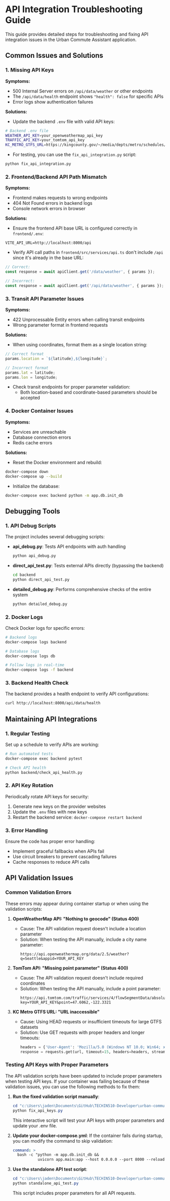 # API Integration Troubleshooting Guide

This guide provides detailed steps for troubleshooting and fixing API integration issues in the Urban Commute Assistant application.

## Common Issues and Solutions

### 1. Missing API Keys

**Symptoms:**
- 500 Internal Server errors on `/api/data/weather` or other endpoints
- The `/api/data/health` endpoint shows `"health": false` for specific APIs
- Error logs show authentication failures

**Solutions:**
- Update the backend `.env` file with valid API keys:

```sh
# Backend .env file
WEATHER_API_KEY=your_openweathermap_api_key
TRAFFIC_API_KEY=your_tomtom_api_key
KC_METRO_GTFS_URL=https://kingcounty.gov/~/media/depts/metro/schedules/gtfs/current-feed.zip
```

- For testing, you can use the `fix_api_integration.py` script:

```sh
python fix_api_integration.py
```

### 2. Frontend/Backend API Path Mismatch

**Symptoms:**
- Frontend makes requests to wrong endpoints
- 404 Not Found errors in backend logs
- Console network errors in browser

**Solutions:**
- Ensure the frontend API base URL is configured correctly in `frontend/.env`:

```
VITE_API_URL=http://localhost:8000/api
```

- Verify API call paths in `frontend/src/services/api.ts` don't include `/api` since it's already in the base URL:

```typescript
// Correct:
const response = await apiClient.get('/data/weather', { params });

// Incorrect:
const response = await apiClient.get('/api/data/weather', { params });
```

### 3. Transit API Parameter Issues

**Symptoms:**
- 422 Unprocessable Entity errors when calling transit endpoints
- Wrong parameter format in frontend requests

**Solutions:**
- When using coordinates, format them as a single location string:

```typescript
// Correct format
params.location = `${latitude},${longitude}`;

// Incorrect format
params.lat = latitude;
params.lon = longitude;
```

- Check transit endpoints for proper parameter validation:
  - Both location-based and coordinate-based parameters should be accepted

### 4. Docker Container Issues

**Symptoms:**
- Services are unreachable
- Database connection errors
- Redis cache errors

**Solutions:**
- Reset the Docker environment and rebuild:

```sh
docker-compose down
docker-compose up --build
```

- Initialize the database:

```sh
docker-compose exec backend python -m app.db.init_db
```

## Debugging Tools

### 1. API Debug Scripts

The project includes several debugging scripts:

- **api_debug.py**: Tests API endpoints with auth handling
  ```sh
  python api_debug.py
  ```

- **direct_api_test.py**: Tests external APIs directly (bypassing the backend)
  ```sh
  cd backend
  python direct_api_test.py
  ```

- **detailed_debug.py**: Performs comprehensive checks of the entire system
  ```sh
  python detailed_debug.py
  ```

### 2. Docker Logs

Check Docker logs for specific errors:

```sh
# Backend logs
docker-compose logs backend

# Database logs
docker-compose logs db

# Follow logs in real-time
docker-compose logs -f backend
```

### 3. Backend Health Check

The backend provides a health endpoint to verify API configurations:

```sh
curl http://localhost:8000/api/data/health
```

## Maintaining API Integrations

### 1. Regular Testing

Set up a schedule to verify APIs are working:

```sh
# Run automated tests
docker-compose exec backend pytest

# Check API health
python backend/check_api_health.py
```

### 2. API Key Rotation

Periodically rotate API keys for security:

1. Generate new keys on the provider websites
2. Update the `.env` files with new keys
3. Restart the backend service: `docker-compose restart backend`

### 3. Error Handling

Ensure the code has proper error handling:

- Implement graceful fallbacks when APIs fail
- Use circuit breakers to prevent cascading failures
- Cache responses to reduce API calls

## API Validation Issues

### Common Validation Errors

These errors may appear during container startup or when using the validation scripts:

1. **OpenWeatherMap API: "Nothing to geocode" (Status 400)**
   - Cause: The API validation request doesn't include a location parameter
   - Solution: When testing the API manually, include a city name parameter:
     ```
     https://api.openweathermap.org/data/2.5/weather?q=Seattle&appid=YOUR_API_KEY
     ```

2. **TomTom API: "Missing point parameter" (Status 400)**
   - Cause: The API validation request doesn't include required coordinates
   - Solution: When testing the API manually, include a point parameter:
     ```
     https://api.tomtom.com/traffic/services/4/flowSegmentData/absolute/10/json?key=YOUR_API_KEY&point=47.6062,-122.3321
     ```

3. **KC Metro GTFS URL: "URL inaccessible"**
   - Cause: Using HEAD requests or insufficient timeouts for large GTFS datasets
   - Solution: Use GET requests with proper headers and longer timeouts:
     ```python
     headers = {'User-Agent': 'Mozilla/5.0 (Windows NT 10.0; Win64; x64)'}
     response = requests.get(url, timeout=15, headers=headers, stream=True)
     ```

### Testing API Keys with Proper Parameters

The API validation scripts have been updated to include proper parameters when testing API keys. If your container was failing because of these validation issues, you can use the following methods to fix them:

1. **Run the fixed validation script manually**:
   ```powershell
   cd "c:\Users\jaden\Documents\GitHub\TECHIN510-Developer\urban-commute-assistant\backend"
   python fix_api_keys.py
   ```
   This interactive script will test your API keys with proper parameters and update your .env file.

2. **Update your docker-compose.yml**:
   If the container fails during startup, you can modify the command to skip validation:
   ```yaml
   command: >
     bash -c "python -m app.db.init_db && 
              uvicorn app.main:app --host 0.0.0.0 --port 8000 --reload"
   ```

3. **Use the standalone API test script**:
   ```powershell
   cd "c:\Users\jaden\Documents\GitHub\TECHIN510-Developer\urban-commute-assistant\backend"
   python standalone_api_test.py
   ```
   This script includes proper parameters for all API requests.
